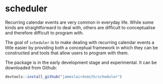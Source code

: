
<!-- README.md is generated from README.Rmd. Please edit that file -->

# scheduler

Recurring calendar events are very common in everyday life. While some
kinds are straightforward to deal with, others are difficult to
conceptualise and therefore difficult to program with.

The goal of `scheduler` is to make dealing with recurring calendar
events a little easier by providing both a conceptual framework in which
they can be constructed and tools that allow users to program with them.

The package is in the early development stage and experimental. It can
be downloaded from Github:

``` r
devtools::install_github("jameslairdsmith/scheduler")
```
